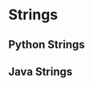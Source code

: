 # Strings

## Python Strings
<script src="https://ideone.com/e.js/zfIFG8" type="text/javascript" ></script>

## Java Strings
<script src="https://ideone.com/e.js/TU5iuZ" type="text/javascript" ></script>